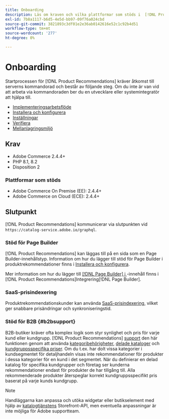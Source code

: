```yaml
---
title: Onboarding
description: Läs om kraven och vilka plattformar som stöds i  [!DNL Product Recommendations].
exl-id: 7b8a1117-b6d5-4e5d-bb97-09f76a024cbd
source-git-commit: 3821893c3df01e2e36ab0142616e52c1c92b4d51
workflow-type: tm+mt
source-wordcount: '277'
ht-degree: 0%

---
```


# Onboarding

Startprocessen för [!DNL Product Recommendations] kräver åtkomst till serverns kommandorad och består av följande steg. Om du inte är van vid att arbeta via kommandoraden ber du en utvecklare eller systemintegratör att hjälpa till.

- [Implementeringsarbetsflöde](implementation-workflow.md)
- [Installera och konfigurera](install-configure.md)
- [Inställningar](settings.md)
- [Verifiera](https://developer.adobe.com/commerce/services/shared-services/storefront-events/collector/verify/)
- [Mellanlagringsmiljö](staging-environment.md)

## Krav

- Adobe Commerce 2.4.4+
- PHP 8.1, 8.2
- Disposition 2

### Plattformar som stöds

- Adobe Commerce On Premise (EE): 2.4.4+
- Adobe Commerce on Cloud (ECE): 2.4.4+

## Slutpunkt

[!DNL Product Recommendations] kommunicerar via slutpunkten vid `https://catalog-service.adobe.io/graphql`.

### Stöd för Page Builder

[!DNL Product Recommendations] kan läggas till på en sida som en Page Builder-innehållstyp. Information om hur du lägger till stöd för Page Builder i produktrekommendationer finns i [Installera och konfigurera](install-configure.md).

Mer information om hur du lägger till [[!DNL Page Builder]  i ](page-builder.md)-innehåll finns i [!DNL Product Recommendations]Integrering[!DNL Page Builder].

### SaaS-prisindexering

Produktrekommendationskunder kan använda [SaaS-prisindexering](../price-index/price-indexing.md), vilket ger snabbare prisändringar och synkroniseringstid.

### Stöd för B2B {#b2bsupport}

B2B-butiker kräver ofta komplex logik som styr synlighet och pris för varje kund eller kundgrupp. [!DNL Product Recommendations] [support](release-notes.md) den här funktionen genom att använda [kategoribehörigheter](https://experienceleague.adobe.com/docs/commerce-admin/catalog/categories/category-permissions.html?lang=sv-SE), [delade kataloger](https://experienceleague.adobe.com/docs/commerce-admin/b2b/shared-catalogs/catalog-shared.html?lang=sv-SE) och [kundgruppsspecifika priser](https://experienceleague.adobe.com/docs/commerce-admin/catalog/products/pricing/pricing-advanced.html?lang=sv-SE). Om du t.ex. har dolt vissa kategorier i kundsegmentet för detaljhandeln visas inte rekommendationer för produkter i dessa kategorier för en kund i det segmentet. När du definierar en delad katalog för specifika kundgrupper och företag ser kunderna rekommendationer endast för produkter de har tillgång till. Alla rekommenderade produkter återspeglar korrekt kundgruppsspecifikt pris baserat på varje kunds kundgrupp.

>[!NOTE]
>
>Handläggarna kan anpassa och utöka widgetar eller butikselement med hjälp av [katalogtjänstens](../catalog-service/overview.md) Storefront-API, men eventuella anpassningar är inte möjliga för Adobe supportteam.

